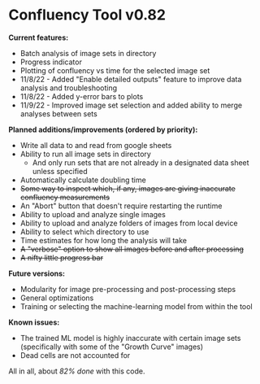 # **Confluency Tool v0.82**
**Current features:**
  - Batch analysis of image sets in directory
  - Progress indicator
  - Plotting of confluency vs time for the selected image set
  - 11/8/22 - Added "Enable detailed outputs" feature to improve data analysis and troubleshooting
  - 11/8/22 - Added y-error bars to plots
  - 11/9/22 - Improved image set  selection and added ability to merge analyses between sets

**Planned additions/improvements (ordered by priority):**
  - Write all data to and read from google sheets
  - Ability to run all image sets in directory
    - And only run sets that are not already in a designated data sheet unless specified
  - Automatically calculate doubling time
  - ~~Some way to inspect which, if any, images are giving inaccurate confluency measurements~~
  - An "Abort" button that doesn't require restarting the runtime
  - Ability to upload and analyze single images
  - Ability to upload and analyze folders of images from local device
  - Ability to select which directory to use
  - Time estimates for how long the analysis will take
  - ~~A "verbose" option to show all images before and after processing~~
  - ~~A nifty little progress bar~~

**Future versions:**
  - Modularity for image pre-processing and post-processing steps
  - General optimizations
  - Training or selecting the machine-learning model from within the tool

**Known issues:**
  - The trained ML model is highly inaccurate with certain image sets (specifically with some of the "Growth Curve" images)
  - Dead cells are not accounted for

All in all, about *82% done* with this code.
